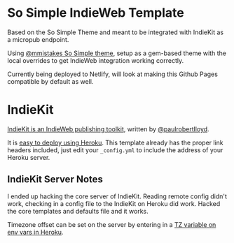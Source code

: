 # So Simple IndieWeb Template

Based on the So Simple Theme and meant to be integrated with IndieKit as a micropub endpoint.

Using [@mmistakes So Simple theme](https://github.com/mmistakes/so-simple-theme), setup as a gem-based theme with the local overrides to get IndieWeb integration working correctly.

Currently being deployed to Netlify, will look at making this Github Pages compatible by default as well.

# IndieKit

[IndieKit is an IndieWeb publishing toolkit](https://paulrobertlloyd.github.io/indiekit/), written by [@paulrobertlloyd](https://github.com/paulrobertlloyd).

It is [easy to deploy using Heroku](https://paulrobertlloyd.github.io/indiekit/deploy). This template already has the proper link headers included, just edit your `_config.yml` to include the address of your Heroku server.

## IndieKit Server Notes

I ended up hacking the core server of IndieKit. Reading remote config didn't work, checking in a config file to the IndieKit on Heroku did work. Hacked the core templates and defaults file and it works.

Timezone offset can be set on the server by entering in a [TZ variable on env vars in Heroku](https://github.com/paulrobertlloyd/indiekit/issues/114#issuecomment-558206931).


